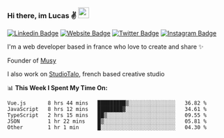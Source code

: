 ### Hi there, im Lucas ✌️ <img src="https://media.giphy.com/media/hvRJCLFzcasrR4ia7z/giphy.gif" width="25px">
[![Linkedin Badge](https://img.shields.io/badge/-LinkedIn-0e76a8?style=flat-square&logo=Linkedin&logoColor=white)](https://www.linkedin.com/in/lucasbellier/)
[![Website Badge](https://img.shields.io/badge/Website-3b5998?style=flat-square&logo=google-chrome&logoColor=white)](https://lucasblr.fr)
[![Twitter Badge](https://img.shields.io/badge/-Twitter-00acee?style=flat-square&logo=Twitter&logoColor=white)](https://twitter.com/ImJustLucas_)
[![Instagram Badge](https://img.shields.io/badge/-Instagram-e4405f?style=flat-square&logo=Instagram&logoColor=white)](https://instagram.com/luuucas.blr/)

I'm a web developer based in france who love to create and share ✨

Founder of [Musy](https://musy.app)

I also work on [StudioTalo](https://talodev.fr), french based creative studio

📊 **This Week I Spent My Time On:**
<!--START_SECTION:waka-->

```text
Vue.js       8 hrs 44 mins   █████████▒░░░░░░░░░░░░░░░   36.82 %
JavaScript   8 hrs 12 mins   ████████▓░░░░░░░░░░░░░░░░   34.61 %
TypeScript   2 hrs 15 mins   ██▒░░░░░░░░░░░░░░░░░░░░░░   09.55 %
JSON         1 hr 22 mins    █▒░░░░░░░░░░░░░░░░░░░░░░░   05.81 %
Other        1 hr 1 min      █░░░░░░░░░░░░░░░░░░░░░░░░   04.30 %
```

<!--END_SECTION:waka-->
